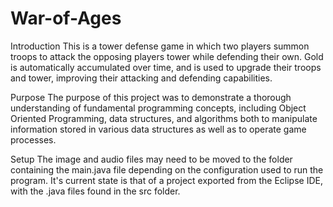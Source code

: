 # War-of-Ages
Introduction
This is a tower defense game in which two players summon troops to attack the opposing players tower while defending their own. Gold is automatically accumulated over time, and is used to upgrade their troops and tower, improving their attacking and defending capabilities.

Purpose
The purpose of this project was to demonstrate a thorough understanding of fundamental programming concepts, including Object Oriented Programming, data structures, and algorithms both to manipulate information stored in various data structures as well as to operate game processes.

Setup
The image and audio files may need to be moved to the folder containing the main.java file depending on the configuration used to run the program. It's current state is that of a project exported from the Eclipse IDE, with the .java files found in the src folder.

